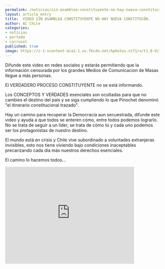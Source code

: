 ```yaml
---
permalink: /noticias/sin-asamblea-constituyente-no-hay-nueva-constitucion.html
layout: article_entry
title:  VIDEO SIN ASAMBLEA CONSTITUYENTE NO HAY NUEVA CONSTITUCÓN.
author: AC Chile
categories: 
- noticias
- portada
- carrusel
published: true
image: https://z-1-scontent-mia1-1.xx.fbcdn.net/hphotos-xtf1/v/t1.0-9/1011103_10208000627325120_3319075812659945481_n.jpg?oh=545fc334592aa43a15258c5cd4aae67e&oe=576B0F2E
---
```


Difunde este video en redes sociales y estarás permitiendo que la información censurada por los grandes Medios de Comunicacion de Masas llegue a más personas. 

El VERDADERO PROCESO CONSTITUYENTE no se está informando.

Los CONCEPTOS Y VERDADES esenciales son ocultadas para que no cambies el destino del país y se siga cumpliendo lo que Pinochet denominó "el itinerario constitucional trazado".

Hay un camino para recuperar la Democracia aun secuestrada, difunde este video y ayuda a que todos se enteren cómo, entre todos podemos lograrlo. No se trata de seguir a un líder, se trata de cómo tú y cada uno podemos ser los protagonistas de nuestro destino.

El mundo está en crisis y Chile vive subordinado a voluntades extranjeras invisibles, esto nos tiene viviendo bajo condiciones inaceptables precarizando cada día más nuestros derechos esenciales.

El camino lo hacemos todos...

<iframe width="420" height="315" src="https://www.youtube.com/embed/jqEgYTwcwJ0" frameborder="0" allowfullscreen></iframe>
